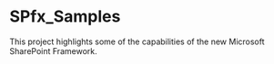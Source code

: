 # SPfx_Samples
This project highlights some of the capabilities of the new Microsoft SharePoint Framework. 
